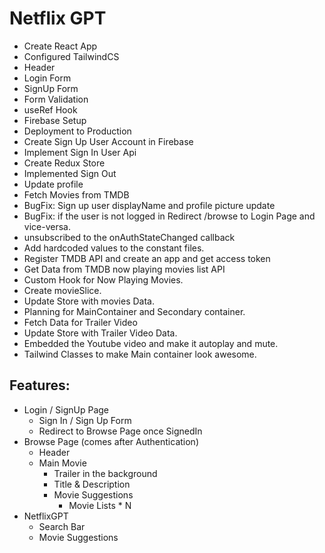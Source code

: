 # Netflix GPT

- Create React App
- Configured TailwindCS
- Header
- Login Form
- SignUp Form
- Form Validation
- useRef Hook
- Firebase Setup
- Deployment to Production
- Create Sign Up User Account in Firebase
- Implement Sign In User Api
- Create Redux Store
- Implemented Sign Out
- Update profile
- Fetch Movies from TMDB
- BugFix: Sign up user displayName and profile picture update
- BugFix: if the user is not logged in Redirect /browse to Login Page and vice-versa.
- unsubscribed to the onAuthStateChanged callback
- Add hardcoded values to the constant files.
- Register TMDB API and create an app and get access token 
- Get Data from TMDB now playing movies list API
- Custom Hook for Now Playing Movies.
- Create movieSlice.
- Update Store with movies Data.
- Planning for MainContainer and  Secondary container.
- Fetch Data for Trailer Video
- Update Store with Trailer Video Data.
- Embedded the Youtube video and make it autoplay and mute.
- Tailwind Classes to make Main container look awesome.

## Features:

- Login / SignUp Page
  - Sign In / Sign Up Form
  - Redirect to Browse Page once SignedIn
- Browse Page (comes after Authentication)
  - Header
  - Main Movie
    - Trailer in the background
    - Title & Description
    - Movie Suggestions
      - Movie Lists \* N
- NetflixGPT
  - Search Bar
  - Movie Suggestions
